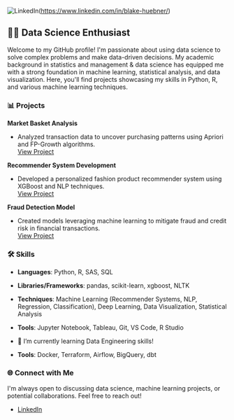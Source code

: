 ![LinkedIn](https://img.shields.io/badge/linkedin-%230077B5.svg?style=for-the-badge&logo=linkedin&logoColor=white)(https://www.linkedin.com/in/blake-huebner/)

## 👨‍💻 Data Science Enthusiast

Welcome to my GitHub profile! I'm passionate about using data science to solve complex problems and make data-driven decisions. My academic background in statistics and management & data science has equipped me with a strong foundation in machine learning, statistical analysis, and data visualization. Here, you'll find projects showcasing my skills in Python, R, and various machine learning techniques.

### 📊 Projects

**Market Basket Analysis**  
- Analyzed transaction data to uncover purchasing patterns using Apriori and FP-Growth algorithms.  
[View Project](#)

**Recommender System Development**  
- Developed a personalized fashion product recommender system using XGBoost and NLP techniques.  
[View Project](#)

**Fraud Detection Model**  
- Created models leveraging machine learning to mitigate fraud and credit risk in financial transactions.  
[View Project](#)

### 🛠 Skills

- **Languages**: Python, R, SAS, SQL
- **Libraries/Frameworks**: pandas, scikit-learn, xgboost, NLTK
- **Techniques**: Machine Learning (Recommender Systems, NLP, Regression, Classification), Deep Learning, Data Visualization, Statistical Analysis
- **Tools**: Jupyter Notebook, Tableau, Git, VS Code, R Studio

- 🌱 I’m currently learning Data Engineering skills!
- **Tools**: Docker, Terraform, Airflow, BigQuery, dbt

### 🌐 Connect with Me

I'm always open to discussing data science, machine learning projects, or potential collaborations. Feel free to reach out!

- [LinkedIn](https://www.linkedin.com/in/blake-huebner/)


